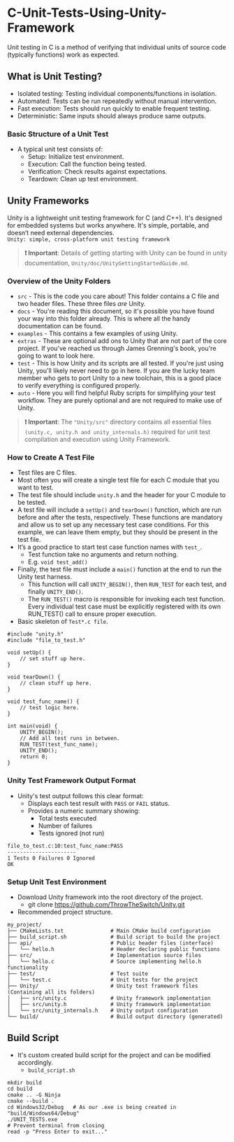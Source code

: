 # C-Unit-Tests-Using-Unity-Framework
Unit testing in C is a method of verifying that individual units of source code (typically functions) work as expected. 

## What is Unit Testing?
- Isolated testing: Testing individual components/functions in isolation.
- Automated: Tests can be run repeatedly without manual intervention.
- Fast execution: Tests should run quickly to enable frequent testing.
- Deterministic: Same inputs should always produce same outputs.

### Basic Structure of a Unit Test
- A typical unit test consists of:
	- Setup: Initialize test environment.
	- Execution: Call the function being tested.
	- Verification: Check results against expectations.
	- Teardown: Clean up test environment.

## Unity Frameworks
Unity is a lightweight unit testing framework for C (and C++). It's designed for embedded systems but works anywhere. It's simple, portable, and doesn’t need external dependencies.  
`Unity: simple, cross-platform unit testing framework`  

> **❗ Important**: Details of getting starting with Unity can be found in unity documentation, `Unity/doc/UnityGettingStartedGuide.md`.

### Overview of the Unity Folders
- `src` - This is the code you care about! This folder contains a C file and two header files.
  These three files _are_ Unity.
- `docs` - You're reading this document, so it's possible you have found your way into this folder already.
  This is where all the handy documentation can be found.
- `examples` - This contains a few examples of using Unity.
- `extras` - These are optional add ons to Unity that are not part of the core project.
  If you've reached us through James Grenning's book, you're going to want to look here.
- `test` - This is how Unity and its scripts are all tested.
  If you're just using Unity, you'll likely never need to go in here.
  If you are the lucky team member who gets to port Unity to a new toolchain, this is a good place to verify everything is configured properly.
- `auto` - Here you will find helpful Ruby scripts for simplifying your test workflow.
  They are purely optional and are not required to make use of Unity.

> **❗ Important**: The `"Unity/src"` directory contains all essential files `(unity.c, unity.h and unity_internals.h)` required for unit test compilation and execution using Unity Framework.

### How to Create A Test File
- Test files are C files.
- Most often you will create a single test file for each C module that you want to test.
- The test file should include `unity.h` and the header for your C module to be tested.
- A test file will include a `setUp()` and `tearDown()` function, which are run before and after the tests, respectively. These functions are mandatory and allow us to set up any necessary test case conditions. For this example, we can leave them empty, but they should be present in the test file.
- It’s a good practice to start test case function names with `test_`.
	- Test function take no arguments and return nothing.
	- E.g. `void test_add()`
- Finally, the test file must include a `main()` function at the end to run the Unity test harness.
	- This function will call `UNITY_BEGIN()`, then `RUN_TEST` for each test, and finally `UNITY_END()`.
	- The `RUN_TEST()` macro is responsible for invoking each test function. Every individual test case must be explicitly registered with its own RUN_TEST() call to ensure proper execution.
- Basic skeleton of `Test*.c file`.

```
#include "unity.h"
#include "file_to_test.h"

void setUp() {
    // set stuff up here.
}

void tearDown() {
    // clean stuff up here.
}

void test_func_name() {
	// test logic here.
}

int main(void) {
    UNITY_BEGIN();
    // Add all test runs in between.
    RUN_TEST(test_func_name); 
    UNITY_END();
    return 0;
}
```

### Unity Test Framework Output Format
- Unity's test output follows this clear format:  
	- Displays each test result with `PASS` or `FAIL` status.
	- Provides a numeric summary showing:
		- Total tests executed
		- Number of failures
		- Tests ignored (not run)

```
file_to_test.c:10:test_func_name:PASS
----------------------
1 Tests 0 Failures 0 Ignored
OK
```

### Setup Unit Test Environment
- Download Unity framework into the root directory of the project.
	- git clone https://github.com/ThrowTheSwitch/Unity.git
- Recommended project structure.

```
my_project/
├── CMakeLists.txt               # Main CMake build configuration
├── build_script.sh              # Build script to build the project
├── api/                         # Public header files (interface)
│   └── hello.h                  # Header declaring public functions
├── src/                         # Implementation source files
│   └── hello.c                  # Source implementing hello.h functionality
├── test/                        # Test suite
│   └── test.c                   # Unit tests for the project
├── Unity/                       # Unity test framework files (Containing all its folders)
│   ├── src/unity.c              # Unity framework implementation
│   ├── src/unity.h              # Unity framework implementation
│   └── src/unity_internals.h    # Unity output configuration
└── build/                       # Build output directory (generated)
```

## Build Script
- It's custom created build script for the project and can be modified accordingly.
	- `build_script.sh`

```
mkdir build
cd build
cmake .. -G Ninja
cmake --build .
cd Windows32/Debug   # As our .exe is being created in "build/Windows64/Debug"
./UNIT_TESTS.exe
# Prevent terminal from closing
read -p "Press Enter to exit..."
```
